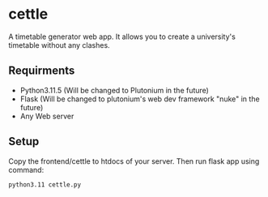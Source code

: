 # cettle
A timetable generator web app. It allows you to create a university's timetable without any clashes.

## Requirments
- Python3.11.5 (Will be changed to Plutonium in the future)
- Flask (Will be changed to plutonium's web dev framework "nuke" in the future)
- Any Web server
## Setup
Copy the frontend/cettle to htdocs of your server. Then run flask app using command:

```python3.11 cettle.py ```
